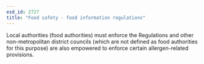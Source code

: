 ```yaml
---
esd_id: 2727
title: "Food safety - food information regulations"
---
```


Local authorities (food authorities) must enforce the Regulations and other non-metropolitan district councils (which are not defined as food authorities for this purpose) are also empowered to enforce certain allergen-related provisions. 

